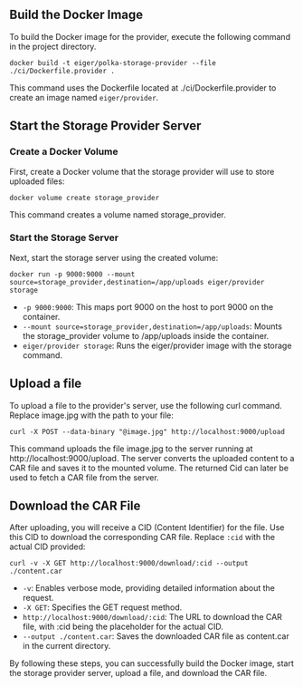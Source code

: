 ## Build the Docker Image

To build the Docker image for the provider, execute the following command in the project directory.

`docker build -t eiger/polka-storage-provider --file ./ci/Dockerfile.provider .`

This command uses the Dockerfile located at ./ci/Dockerfile.provider to create an image named `eiger/provider`.

## Start the Storage Provider Server

### Create a Docker Volume

First, create a Docker volume that the storage provider will use to store uploaded files:

`docker volume create storage_provider`

This command creates a volume named storage_provider.

### Start the Storage Server

Next, start the storage server using the created volume:

`docker run -p 9000:9000 --mount source=storage_provider,destination=/app/uploads eiger/provider storage`

- `-p 9000:9000`: This maps port 9000 on the host to port 9000 on the container.
- `--mount source=storage_provider,destination=/app/uploads`: Mounts the storage_provider volume to /app/uploads inside the container.
- `eiger/provider storage`: Runs the eiger/provider image with the storage command.

## Upload a file

To upload a file to the provider's server, use the following curl command. Replace image.jpg with the path to your file:

`curl -X POST --data-binary "@image.jpg" http://localhost:9000/upload`

This command uploads the file image.jpg to the server running at http://localhost:9000/upload. The server converts the uploaded content to a CAR file and saves it to the mounted volume. The returned Cid can later be used to fetch a CAR file from the server.

## Download the CAR File

After uploading, you will receive a CID (Content Identifier) for the file. Use this CID to download the corresponding CAR file. Replace `:cid` with the actual CID provided:

`curl -v -X GET http://localhost:9000/download/:cid --output ./content.car`

- `-v`: Enables verbose mode, providing detailed information about the request.
- `-X GET`: Specifies the GET request method.
- `http://localhost:9000/download/:cid`: The URL to download the CAR file, with :cid being the placeholder for the actual CID.
- `--output ./content.car`: Saves the downloaded CAR file as content.car in the current directory.

By following these steps, you can successfully build the Docker image, start the storage provider server, upload a file, and download the CAR file.
